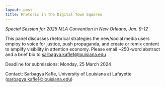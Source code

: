 ```yaml
---
layout: post
title: Rhetoric in the Digital Town Squares
---
```

_Special Session for 2025 MLA Convention in New Orleans, Jan. 9-12_

This panel discusses rhetorical strategies the new/social media users employ to voice for justice, push propaganda, and create or remix content to amplify visibility in attention economy. Please email ~250-word abstract and a brief bio to sarbagya.kafle1@louisiana.edu

Deadline for submissions: Monday, 25 March 2024

Contact: Sarbagya Kafle, University of Louisiana at Lafayette (sarbagya.kafle1@louisiana.edu)
